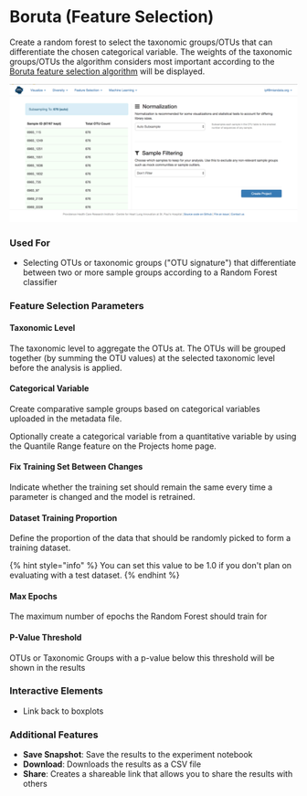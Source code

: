 # Boruta \(Feature Selection\)

Create a random forest to select the taxonomic groups/OTUs that can differentiate the chosen categorical variable. The weights of the taxonomic groups/OTUs the algorithm considers most important according to the [Boruta feature selection algorithm](https://cran.r-project.org/web/packages/Boruta/Boruta.pdf) will be displayed.

![](.gitbook/assets/image%20%284%29.png)

### Used For

* Selecting OTUs or taxonomic groups \("OTU signature"\) that differentiate between two or more sample groups according to a Random Forest classifier

### Feature Selection Parameters

#### Taxonomic Level

The taxonomic level to aggregate the OTUs at. The OTUs will be grouped together \(by summing the OTU values\) at the selected taxonomic level before the analysis is applied.

#### Categorical Variable

Create comparative sample groups based on categorical variables uploaded in the metadata file. 

Optionally create a categorical variable from a quantitative variable by using the Quantile Range feature on the Projects home page. 

#### Fix Training Set Between Changes

Indicate whether the training set should remain the same every time a parameter is changed and the model is retrained.

#### Dataset Training Proportion

Define the proportion of the data that should be randomly picked to form a training dataset. 

{% hint style="info" %}
You can set this value to be 1.0 if you don't plan on evaluating with a test dataset.
{% endhint %}

#### Max Epochs

The maximum number of epochs the Random Forest should train for

#### P-Value Threshold

OTUs or Taxonomic Groups with a p-value below this threshold will be shown in the results

### Interactive Elements

* Link back to boxplots

### Additional Features

* **Save Snapshot**: Save the results to the experiment notebook
* **Download**: Downloads the results as a CSV file
* **Share**: Creates a shareable link that allows you to share the results with others

